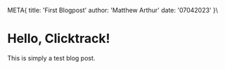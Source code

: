META\{
title: 'First Blogpost'
author: 'Matthew Arthur'
date: '07042023'
}\

# Hello, Clicktrack!

This is simply a test blog post.
